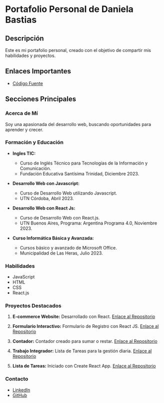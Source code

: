 # Portafolio Personal de Daniela Bastias

## Descripción
Este es mi portafolio personal, creado con el objetivo de compartir mis habilidades y proyectos.

## Enlaces Importantes
- [Código Fuente](https://github.com/Nannys-cmd/Portafolio_Personal.git)

## Secciones Principales
### Acerca de Mí
Soy una apasionada del desarrollo web, buscando oportunidades para aprender y crecer.

### Formación y Educación
- **Ingles TIC:**
  - Curso de Inglés Técnico para Tecnologías de la Información y Comunicación.
  - Fundación Educativa Santísima Trinidad, Diciembre 2023.

- **Desarrollo Web con Javascript:**
  - Curso de Desarrollo Web utilizando Javascript.
  - UTN Córdoba, Abril 2023.

- **Desarrollo Web con React Js:**
  - Curso de Desarrollo Web con React.js.
  - UTN Buenos Aires, Programa: Argentina Programa 4.0, Noviembre 2023.

- **Curso Informática Básica y Avanzada:**
  - Cursos básico y avanzado de Microsoft Office.
  - Municipalidad de Las Heras, Julio 2023.

### Habilidades
- JavaScript
- HTML
- CSS
- React.js

### Proyectos Destacados
1. **E-commerce Website:**
   Desarrollado con React. [Enlace al Repositorio](https://github.com/Nannys-cmd/ecommerce.git)

2. **Formulario Interactivo:**
   Formulario de Registro con React JS. [Enlace al Repositorio](https://github.com/Nannys-cmd/FormularioClase06.git)

3. **Contador:**
   Contador creado para sumar o restar. [Enlace al Repositorio](https://github.com/Nannys-cmd/ContadorClase05.git)

4. **Trabajo Integrador:**
   Lista de Tareas para la gestión diaria. [Enlace al Repositorio](https://github.com/Johanneth/TrabajoIntegrador-GrupoE-Lista.git)

5. **Lista de Tareas:**
   Iniciado con Create React App. [Enlace al Repositorio](https://github.com/Nannys-cmd/lista-de-tareas.git)

### Contacto
- [LinkedIn](https://www.linkedin.com/in/daniela-bastias-826a7112/)
- [GitHub](https://github.com/Nannys-cmd?tab=repositories)
